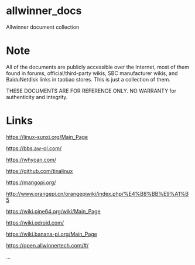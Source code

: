 # allwinner_docs

Allwinner document collection

# Note

All of the documents are publicly accessible over the Internet, most of them found in forums, official/third-party wikis, SBC manufacturer wikis, and BaiduNetdisk links in taobao stores. This is just a collection of them.

THESE DOCUMENTS ARE FOR REFERENCE ONLY. NO WARRANTY for authenticity and integrity.

# Links

https://linux-sunxi.org/Main_Page

https://bbs.aw-ol.com/

https://whycan.com/

https://github.com/tinalinux

https://mangopi.org/

http://www.orangepi.cn/orangepiwiki/index.php/%E4%B8%BB%E9%A1%B5

https://wiki.pine64.org/wiki/Main_Page

https://wiki.odroid.com/

https://wiki.banana-pi.org/Main_Page

https://open.allwinnertech.com/#/

...